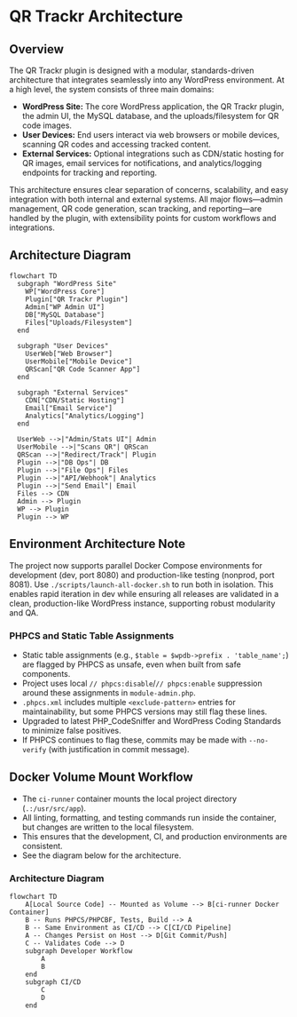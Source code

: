 # QR Trackr Architecture

## Overview

The QR Trackr plugin is designed with a modular, standards-driven architecture that integrates seamlessly into any WordPress environment. At a high level, the system consists of three main domains:

- **WordPress Site:** The core WordPress application, the QR Trackr plugin, the admin UI, the MySQL database, and the uploads/filesystem for QR code images.
- **User Devices:** End users interact via web browsers or mobile devices, scanning QR codes and accessing tracked content.
- **External Services:** Optional integrations such as CDN/static hosting for QR images, email services for notifications, and analytics/logging endpoints for tracking and reporting.

This architecture ensures clear separation of concerns, scalability, and easy integration with both internal and external systems. All major flows—admin management, QR code generation, scan tracking, and reporting—are handled by the plugin, with extensibility points for custom workflows and integrations.

## Architecture Diagram

```mermaid
flowchart TD
  subgraph "WordPress Site"
    WP["WordPress Core"]
    Plugin["QR Trackr Plugin"]
    Admin["WP Admin UI"]
    DB["MySQL Database"]
    Files["Uploads/Filesystem"]
  end

  subgraph "User Devices"
    UserWeb["Web Browser"]
    UserMobile["Mobile Device"]
    QRScan["QR Code Scanner App"]
  end

  subgraph "External Services"
    CDN["CDN/Static Hosting"]
    Email["Email Service"]
    Analytics["Analytics/Logging"]
  end

  UserWeb -->|"Admin/Stats UI"| Admin
  UserMobile -->|"Scans QR"| QRScan
  QRScan -->|"Redirect/Track"| Plugin
  Plugin -->|"DB Ops"| DB
  Plugin -->|"File Ops"| Files
  Plugin -->|"API/Webhook"| Analytics
  Plugin -->|"Send Email"| Email
  Files --> CDN
  Admin --> Plugin
  WP --> Plugin
  Plugin --> WP
``` 

## Environment Architecture Note

The project now supports parallel Docker Compose environments for development (dev, port 8080) and production-like testing (nonprod, port 8081). Use `./scripts/launch-all-docker.sh` to run both in isolation. This enables rapid iteration in dev while ensuring all releases are validated in a clean, production-like WordPress instance, supporting robust modularity and QA. 

### PHPCS and Static Table Assignments
- Static table assignments (e.g., `$table = $wpdb->prefix . 'table_name';`) are flagged by PHPCS as unsafe, even when built from safe components.
- Project uses local `// phpcs:disable`/`// phpcs:enable` suppression around these assignments in `module-admin.php`.
- `.phpcs.xml` includes multiple `<exclude-pattern>` entries for maintainability, but some PHPCS versions may still flag these lines.
- Upgraded to latest PHP_CodeSniffer and WordPress Coding Standards to minimize false positives.
- If PHPCS continues to flag these, commits may be made with `--no-verify` (with justification in commit message). 

## Docker Volume Mount Workflow

- The `ci-runner` container mounts the local project directory (`.:/usr/src/app`).
- All linting, formatting, and testing commands run inside the container, but changes are written to the local filesystem.
- This ensures that the development, CI, and production environments are consistent.
- See the diagram below for the architecture.

### Architecture Diagram

```mermaid
flowchart TD
    A[Local Source Code] -- Mounted as Volume --> B[ci-runner Docker Container]
    B -- Runs PHPCS/PHPCBF, Tests, Build --> A
    B -- Same Environment as CI/CD --> C[CI/CD Pipeline]
    A -- Changes Persist on Host --> D[Git Commit/Push]
    C -- Validates Code --> D
    subgraph Developer Workflow
        A
        B
    end
    subgraph CI/CD
        C
        D
    end
```